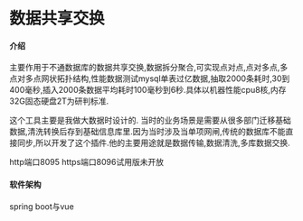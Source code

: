 # 数据共享交换

#### 介绍
主要作用于不通数据库的数据共享交换,数据拆分聚合,可实现点对点,点对多点,多点对多点网状拓扑结构,性能数据测试mysql单表过亿数据,抽取2000条耗时,30到400毫秒,插入2000条数据平均耗时100毫秒到6秒.具体以机器性能cpu8核,内存32G固态硬盘2T为研判标准.

这个工具主要是我做大数据时设计的.
当时的业务场景是需要从很多部门迁移基础数据,清洗转换后存到基础信息库里.因为当时涉及当单项网闸,传统的数据库不能直接同步,所以开发了这个插件.他的主要用途就是数据传输,数据清洗,多库数据交换.

http端口8095
https端口8096试用版未开放
#### 软件架构

spring boot与vue

